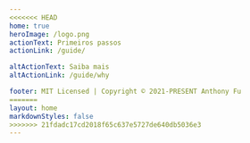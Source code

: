 ```yaml
---
<<<<<<< HEAD
home: true
heroImage: /logo.png
actionText: Primeiros passos
actionLink: /guide/

altActionText: Saiba mais
altActionLink: /guide/why

footer: MIT Licensed | Copyright © 2021-PRESENT Anthony Fu
=======
layout: home
markdownStyles: false
>>>>>>> 21fdadc17cd2018f65c637e5727de640db5036e3
---
```


<LandingPage />
